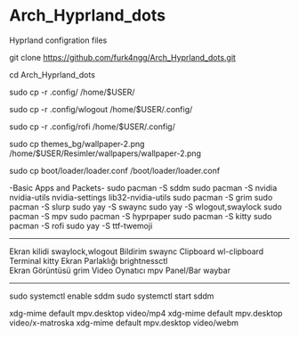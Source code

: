 # Arch_Hyprland_dots
Hyprland configration files

git clone https://github.com/furk4ngg/Arch_Hyprland_dots.git

cd Arch_Hyprland_dots

sudo cp -r .config/ /home/$USER/

sudo cp -r .config/wlogout /home/$USER/.config/

sudo cp -r .config/rofi /home/$USER/.config/

sudo cp themes_bg/wallpaper-2.png /home/$USER/Resimler/wallpapers/wallpaper-2.png

sudo cp  boot/loader/loader.conf /boot/loader/loader.conf

-Basic Apps and Packets-
sudo pacman -S sddm
sudo pacman -S nvidia nvidia-utils nvidia-settings lib32-nvidia-utils
sudo pacman -S grim
sudo pacman -S slurp
sudo yay -S swaync
sudo yay -S wlogout,swaylock
sudo pacman -S mpv
sudo pacman -S hyprpaper
sudo pacman -S kitty
sudo pacman -S rofi
sudo yay -S ttf-twemoji

---

Ekran kilidi	swaylock,wlogout
Bildirim swaync
Clipboard	wl-clipboard
Terminal	kitty
Ekran Parlaklığı	brightnessctl	
Ekran Görüntüsü	grim
Video Oynatıcı mpv
Panel/Bar	waybar

---

sudo systemctl enable sddm
sudo systemctl start sddm

xdg-mime default mpv.desktop video/mp4
xdg-mime default mpv.desktop video/x-matroska
xdg-mime default mpv.desktop video/webm
